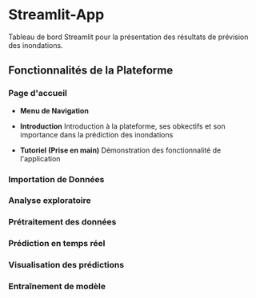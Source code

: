 # Streamlit-App
Tableau de bord Streamlit pour la présentation des résultats de prévision des inondations.

## Fonctionnalités de la Plateforme

### Page d'accueil
  - **Menu de Navigation**
    
  - **Introduction**
  Introduction à la plateforme, ses obkectifs et son importance dans la prédiction des inondations

  - **Tutoriel (Prise en main)**
  Démonstration des fonctionnalité de l'application

### Importation de Données

### Analyse exploratoire

### Prétraitement des données

### Prédiction en temps réel

### Visualisation des prédictions

### Entraînement de modèle
